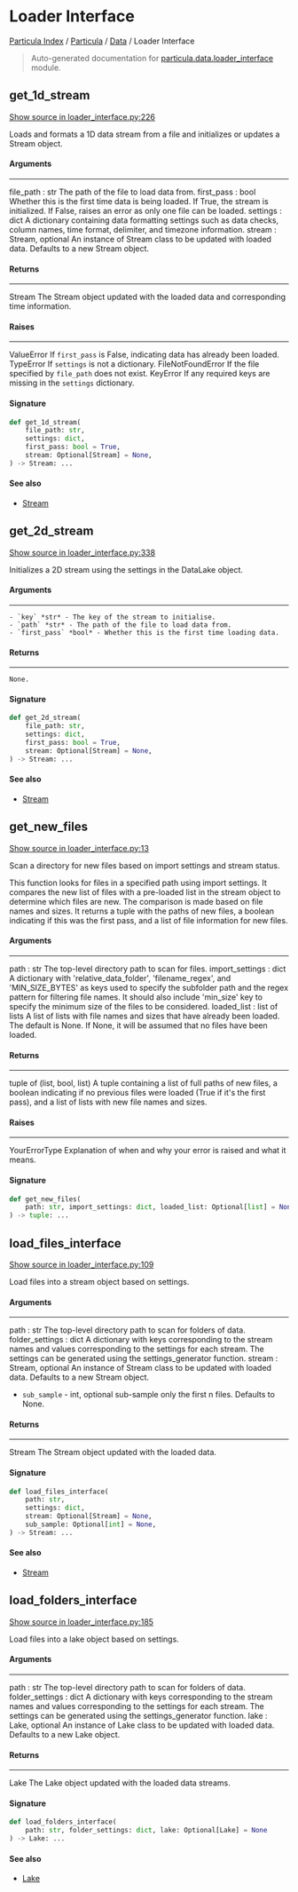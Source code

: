 # Loader Interface

[Particula Index](../../README.md#particula-index) / [Particula](../index.md#particula) / [Data](./index.md#data) / Loader Interface

> Auto-generated documentation for [particula.data.loader_interface](https://github.com/uncscode/particula/blob/main/particula/data/loader_interface.py) module.

## get_1d_stream

[Show source in loader_interface.py:226](https://github.com/uncscode/particula/blob/main/particula/data/loader_interface.py#L226)

Loads and formats a 1D data stream from a file and initializes or updates
a Stream object.

#### Arguments

----------
file_path : str
    The path of the file to load data from.
first_pass : bool
    Whether this is the first time data is being loaded. If True, the
    stream is initialized.
    If False, raises an error as only one file can be loaded.
settings : dict
    A dictionary containing data formatting settings such as data checks,
    column names,
    time format, delimiter, and timezone information.
stream : Stream, optional
    An instance of Stream class to be updated with loaded data. Defaults
    to a new Stream object.

#### Returns

-------
Stream
    The Stream object updated with the loaded data and corresponding time
    information.

#### Raises

------
ValueError
    If `first_pass` is False, indicating data has already been loaded.
TypeError
    If `settings` is not a dictionary.
FileNotFoundError
    If the file specified by `file_path` does not exist.
KeyError
    If any required keys are missing in the `settings` dictionary.

#### Signature

```python
def get_1d_stream(
    file_path: str,
    settings: dict,
    first_pass: bool = True,
    stream: Optional[Stream] = None,
) -> Stream: ...
```

#### See also

- [Stream](./stream.md#stream)



## get_2d_stream

[Show source in loader_interface.py:338](https://github.com/uncscode/particula/blob/main/particula/data/loader_interface.py#L338)

Initializes a 2D stream using the settings in the DataLake object.

#### Arguments

----------
    - `key` *str* - The key of the stream to initialise.
    - `path` *str* - The path of the file to load data from.
    - `first_pass` *bool* - Whether this is the first time loading data.

#### Returns

----------
    None.

#### Signature

```python
def get_2d_stream(
    file_path: str,
    settings: dict,
    first_pass: bool = True,
    stream: Optional[Stream] = None,
) -> Stream: ...
```

#### See also

- [Stream](./stream.md#stream)



## get_new_files

[Show source in loader_interface.py:13](https://github.com/uncscode/particula/blob/main/particula/data/loader_interface.py#L13)

Scan a directory for new files based on import settings and stream status.

This function looks for files in a specified path using import settings.
It compares the new list of files with a pre-loaded list in the stream
object to determine which files are new. The comparison is made based on
file names and sizes. It returns a tuple with the paths of new files, a
boolean indicating if this was the first pass, and a list of file
information for new files.

#### Arguments

----------
path : str
    The top-level directory path to scan for files.
import_settings : dict
    A dictionary with 'relative_data_folder', 'filename_regex',
    and 'MIN_SIZE_BYTES' as keys
    used to specify the subfolder path and the regex pattern for filtering
    file names. It should also include 'min_size' key to specify the
    minimum size of the files to be considered.
loaded_list : list of lists
    A list of lists with file names and sizes that have already been
    loaded. The default is None. If None, it will be assumed that no
    files have been loaded.

#### Returns

-------
tuple of (list, bool, list)
    A tuple containing a list of full paths of new files, a boolean
    indicating if no previous files were loaded (True if it's the first
    pass), and a list of lists with new file names and sizes.

#### Raises

------
YourErrorType
    Explanation of when and why your error is raised and what it means.

#### Signature

```python
def get_new_files(
    path: str, import_settings: dict, loaded_list: Optional[list] = None
) -> tuple: ...
```



## load_files_interface

[Show source in loader_interface.py:109](https://github.com/uncscode/particula/blob/main/particula/data/loader_interface.py#L109)

Load files into a stream object based on settings.

#### Arguments

----------
path : str
    The top-level directory path to scan for folders of data.
folder_settings : dict
    A dictionary with keys corresponding to the stream names and values
    corresponding to the settings for each stream. The settings can
    be generated using the settings_generator function.
stream : Stream, optional
    An instance of Stream class to be updated with loaded data. Defaults
    to a new Stream object.
- `sub_sample` - int, optional
    sub-sample only the first n files. Defaults to None.

#### Returns

-------
Stream
    The Stream object updated with the loaded data.

#### Signature

```python
def load_files_interface(
    path: str,
    settings: dict,
    stream: Optional[Stream] = None,
    sub_sample: Optional[int] = None,
) -> Stream: ...
```

#### See also

- [Stream](./stream.md#stream)



## load_folders_interface

[Show source in loader_interface.py:185](https://github.com/uncscode/particula/blob/main/particula/data/loader_interface.py#L185)

Load files into a lake object based on settings.

#### Arguments

----------
path : str
    The top-level directory path to scan for folders of data.
folder_settings : dict
    A dictionary with keys corresponding to the stream names and values
    corresponding to the settings for each stream. The settings can
    be generated using the settings_generator function.
lake : Lake, optional
    An instance of Lake class to be updated with loaded data. Defaults
    to a new Lake object.

#### Returns

-------
Lake
    The Lake object updated with the loaded data streams.

#### Signature

```python
def load_folders_interface(
    path: str, folder_settings: dict, lake: Optional[Lake] = None
) -> Lake: ...
```

#### See also

- [Lake](./lake.md#lake)
